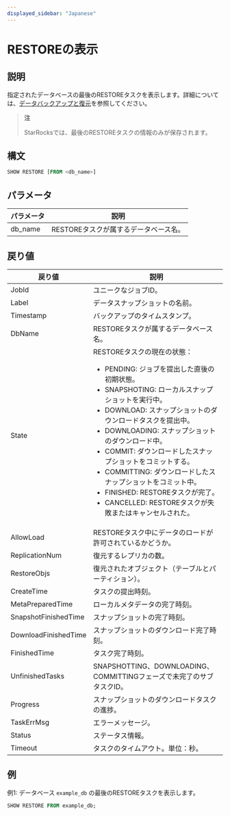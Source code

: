 ```yaml
---
displayed_sidebar: "Japanese"
---
```


# RESTOREの表示

## 説明

指定されたデータベースの最後のRESTOREタスクを表示します。詳細については、[データバックアップと復元](../../../administration/Backup_and_restore.md)を参照してください。

> **注**
>
> StarRocksでは、最後のRESTOREタスクの情報のみが保存されます。

## 構文

```SQL
SHOW RESTORE [FROM <db_name>]
```

## パラメータ

| **パラメータ** | **説明**                                      |
| ------------- | -------------------------------------------- |
| db_name       | RESTOREタスクが属するデータベース名。          |

## 戻り値

| **戻り値**           | **説明**                                              |
| -------------------- | ---------------------------------------------------- |
| JobId                | ユニークなジョブID。                                      |
| Label                | データスナップショットの名前。                           |
| Timestamp            | バックアップのタイムスタンプ。                             |
| DbName               | RESTOREタスクが属するデータベース名。                     |
| State                | RESTOREタスクの現在の状態：<ul><li>PENDING: ジョブを提出した直後の初期状態。</li><li>SNAPSHOTING: ローカルスナップショットを実行中。</li><li>DOWNLOAD: スナップショットのダウンロードタスクを提出中。</li><li>DOWNLOADING: スナップショットのダウンロード中。</li><li>COMMIT: ダウンロードしたスナップショットをコミットする。</li><li>COMMITTING: ダウンロードしたスナップショットをコミット中。</li><li>FINISHED: RESTOREタスクが完了。</li><li>CANCELLED: RESTOREタスクが失敗またはキャンセルされた。</li></ul> |
| AllowLoad            | RESTOREタスク中にデータのロードが許可されているかどうか。         |
| ReplicationNum       | 復元するレプリカの数。                                       |
| RestoreObjs          | 復元されたオブジェクト（テーブルとパーティション）。              |
| CreateTime           | タスクの提出時刻。                                           |
| MetaPreparedTime     | ローカルメタデータの完了時刻。                                 |
| SnapshotFinishedTime | スナップショットの完了時刻。                                   |
| DownloadFinishedTime | スナップショットのダウンロード完了時刻。                       |
| FinishedTime         | タスク完了時刻。                                             |
| UnfinishedTasks      | SNAPSHOTTING、DOWNLOADING、COMMITTINGフェーズで未完了のサブタスクID。  |
| Progress             | スナップショットのダウンロードタスクの進捗。                    |
| TaskErrMsg           | エラーメッセージ。                                           |
| Status               | ステータス情報。                                            |
| Timeout              | タスクのタイムアウト。単位：秒。                             |

## 例

例1: データベース `example_db` の最後のRESTOREタスクを表示します。

```SQL
SHOW RESTORE FROM example_db;
```